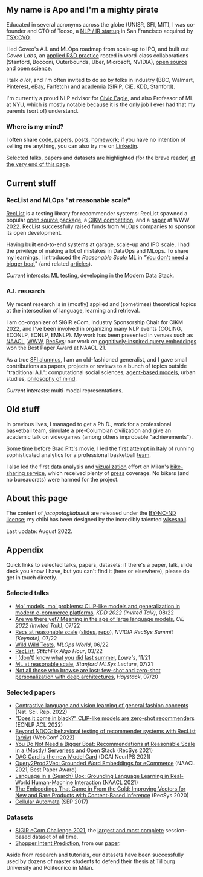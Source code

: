 ## My name is Apo and I'm a mighty pirate

Educated in several acronyms across the globe (UNISR, SFI, MIT), I was co-founder and CTO of Tooso, a [NLP / IR startup](https://www.gartner.com/en/documents/3913700/cool-vendors-in-digital-commerce) in San Francisco acquired by [TSX:CVO](https://www.coveo.com/en/company/news-releases/2019/coveo-acquires-tooso). 

I led Coveo's A.I. and MLOps roadmap from scale-up to IPO, and built out _Coveo Labs_, an [applied R&D practice](https://medium.com/the-techlife/applied-research-at-reasonable-scale-8a74d2beed89) rooted in word-class collaborations (Stanford, Bocconi, Outerbounds, Uber, Microsoft, NVIDIA), [open source](https://github.com/jacopotagliabue) and [open science](https://github.com/coveooss/SIGIR-ecom-data-challenge).

I talk _a lot_, and I'm often invited to do so by folks in industry (BBC, Walmart, Pinterest, eBay, Farfetch) and academia (SIRIP, CiE, KDD, Stanford).

I'm currently a proud NLP advisor for [Civic Eagle](https://www.civiceagle.com/), and also Professor of ML at NYU, which is mostly notable because it is the only job I ever had that my parents (sort of) understand.

### Where is my mind?

I often share [code](https://github.com/jacopotagliabue), [papers](https://scholar.google.com/citations?user=NDX19U0AAAAJ&hl=en), [posts](https://medium.com/@jacopotagliabue), [homework](https://github.com/jacopotagliabue/FREE_7773); if you have no intention of selling me anything, you can also try me on [Linkedin](https://www.linkedin.com/in/jacopotagliabue/).

Selected talks, papers and datasets are highlighted (for the brave reader) [at the very end of this page](#appendix).

## Current stuff

### RecList and MLOps "at reasonable scale"

[RecList](http://reclist.io/) is a testing library for recommender systems: RecList spawned a popular [open source package](https://github.com/jacopotagliabue/reclist), a [CIKM competition](https://reclist.io/cikm2022-cup/), and a [paper](https://dl.acm.org/doi/abs/10.1145/3487553.3524215) at WWW 2022. RecList successfully raised funds from MLOps companies to sponsor its open development.

Having built end-to-end systems at garage, scale-up and IPO scale, I had the privilege of making a lot of mistakes in DataOps and MLops. To share my learnings, I introduced the _Reasonable Scale_ ML in "[You don't need a bigger boat](https://github.com/jacopotagliabue/you-dont-need-a-bigger-boat)" (and  related [articles](https://towardsdatascience.com/tagged/mlops-without-much-ops)).

_Current interests_: ML testing, developing in the Modern Data Stack. 

### A.I. research

My recent research is in (mostly) applied and (sometimes) theoretical topics at the intersection of language, learning and retrieval. 

I am co-organizer of SIGIR eCom, Industry Sponsorship Chair for CIKM 2022, and I've been involved in organizing many NLP events (COLING, ECONLP, ECNLP, EMNLP). My work has been presented in venues such as [NAACL](https://aclanthology.org/2021.naacl-main.348/), [WWW](https://arxiv.org/abs/2111.09963), [RecSys](https://dl.acm.org/doi/10.1145/3383313.3411477): our work on [cognitively-inspired query embeddings](https://aclanthology.org/2021.naacl-industry.20/) won the Best Paper Award at NAACL 21.

As a true [SFI alumnus](https://www.santafe.edu/engage/learn/alumni/jacopo-tagliabue), I am an old-fashioned generalist, and I gave small contributions as papers, projects or reviews to a bunch of topics outside "traditional A.I.": computational social sciences, [agent-based models](https://appliednetsci.springeropen.com/articles/10.1007/s41109-017-0029-0), urban studies, [philosophy of mind](https://link.springer.com/article/10.1007/s11023-013-9332-4).

_Current interests_: multi-modal representations.

## Old stuff

In previous lives, I managed to get a Ph.D., work for a professional basketball team, simulate a pre-Columbian civilization and give an academic talk on videogames (among others improbable "achievements"). 

Some time before [Brad Pitt's movie](https://en.wikipedia.org/wiki/Moneyball_(film)), I led the first [attempt in Italy](public/isport_gazzetta.pdf) of running sophisticated analytics for a professional basketball [team](http://www.olimpiamilano.com/en/). 

I also led the first data analysis and [vizualization](https://vimeo.com/74664341) effort on Milan's [bike-sharing service](public/PedalaMi.pdf), which received plenty of [press](http://milano.corriere.it/milano/notizie/cronaca/13_settembre_18/ciclobby-censimento-biciclette-mobilita-sostenibile-2223163930809.shtml) coverage. No bikers (and no bureaucrats) were harmed for the project.

## About this page

The content of _jacopotagliabue.it_ are released under the [BY-NC-ND license](https://creativecommons.org/licenses/by-nc-nd/3.0/); my chibi has been designed by the incredibly talented [wisesnail](https://www.instagram.com/wisesnail/?hl=en). 

Last update: August 2022. 

## Appendix

Quick links to selected talks, papers, datasets: if there's a paper, talk, slide deck you know I have, but you can't find it (here or elsewhere), please do get in touch directly.

### Selected talks

* [Mo' models, mo' problems: CLIP-like models and generalization in modern e-commerce platforms](public/kdd_final_2022_keynote.pdf), _KDD 2022 (Invited Talk)_, 08/22
* [Are we there yet? Meaning in the age of large language models](public/are_we_there_yet.pdf), _CiE 2022 (Invited Talk)_, 07/22
* [Recs at reasonable scale](https://youtu.be/9rouLchcC0k?t=147) ([slides](https://github.com/jacopotagliabue/recs-at-resonable-scale/blob/main/slides/NVIDIA_RECSYS_SUMMIT_JT.pdf), [repo](https://github.com/jacopotagliabue/recs-at-resonable-scale)), _NVIDIA RecSys Summit (Keynote)_, 07/22
* [Wild Wild Tests](public/Wild_Wild_Tests_MLOPS_World_2022.pdf), _MLOps World_, 06/22
* [RecList](https://www.youtube.com/watch?v=cAlJYxFYA04), _StitchFix Algo Hour_, 03/22 
* [I (don't) know what you did last summer](public/Lowe_Nov_2021.pdf), _Lowe's_, 11/21
* [ML at reasonable scale](https://www.youtube.com/watch?v=Ndxpo4PeEms), _Stanford MLSys Lecture_, 07/21
* [Not all those who browse are lost: few-shot and zero-shot personalization with deep architectures](https://www.youtube.com/watch?v=PFfSiE4CGPY), _Haystack_, 07/20

### Selected papers

* [Contrastive language and vision learning of general fashion concepts](https://www.nature.com/articles/s41598-022-23052-9) (Nat. Sci. Rep. 2022)
* ["Does it come in black?" CLIP-like models are zero-shot recommenders](https://aclanthology.org/2022.ecnlp-1.22/) (ECNLP ACL 2022)
* [Beyond NDCG: behavioral testing of recommender systems with RecList](https://dl.acm.org/doi/abs/10.1145/3487553.3524215) ([arxiv](https://arxiv.org/abs/2111.09963)) (WebConf 2022)
* [You Do Not Need a Bigger Boat: Recommendations at Reasonable Scale in a (Mostly) Serverless and Open Stack](https://dl.acm.org/doi/abs/10.1145/3460231.3474604) (RecSys 2021)
* [DAG Card is the new Model Card](https://arxiv.org/pdf/2110.13601.pdf) (DCAI NeurIPS 2021)
* [Query2Prod2Vec: Grounded Word Embeddings for eCommerce](https://aclanthology.org/2021.naacl-industry.20/) (NAACL 2021, Best Paper Award)
* [Language in a (Search) Box: Grounding Language Learning in Real-World Human-Machine Interaction](https://aclanthology.org/2021.naacl-main.348/) (NAACL 2021)
* [The Embeddings That Came in From the Cold: Improving Vectors for New and Rare Products with Content-Based Inference](https://dl.acm.org/doi/10.1145/3383313.3411477) (RecSys 2020)
* [Cellular Automata](https://plato.stanford.edu/entries/cellular-automata/) (SEP 2017) 

### Datasets

* [SIGIR eCom Challenge 2021](https://github.com/coveooss/SIGIR-ecom-data-challenge), the [largest and most complete](https://arxiv.org/abs/2104.09423) session-based dataset of all time.
* [Shopper Intent Prediction](https://github.com/coveooss/shopper-intent-prediction-nature-2020), from our [paper](https://www.nature.com/articles/s41598-020-73622-y.epdf?sharing_token=tydJezcxTZvP8cNEDsAKn9RgN0jAjWel9jnR3ZoTv0NoB1nwg3Wgf_mP0ktAdV_HGxUxXaNdBCErP1Zck0ibhFGwRrt0xq-Uy2wNz5DkwbFN44Mxzwb3WdN593RbqBFNucB9hEgd3EFvTZaqO9reUDDlh-mybSw5d1-G04RfdBQ%3D).

Aside from research and tutorials, our datasets have been successfully used by dozens of master students to defend their thesis at Tillburg University and Politecnico in Milan.
